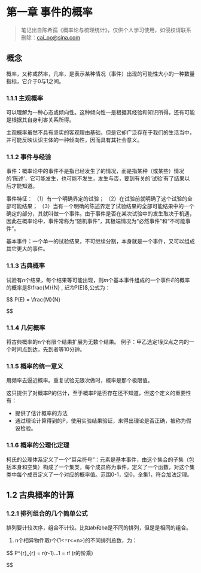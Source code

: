 # 第一章 事件的概率

> 笔记出自陈希孺《概率论与梳理统计》，仅供个人学习使用，如侵权请联系删除：cai_oo@sina.com

## 概念

概率，又称或然率，几率，是表示某种情况（事件）出现的可能性大小的一种数量指标，它介于0与1之间。

### 1.1.1 主观概率

可以理解为一种心态或倾向性。这种倾向性一是根据其经验和知识所得，还有可能是根据其自身利害关系所得。

主观概率虽然不具有坚实的客观理由基础，但是它却广泛存在于我们的生活当中，并可能反映认识主体的一种倾向性，因而具有其社会意义。

### 1.1.2 事件与经验

事件：概率论中的事件不是指已经发生了的情况，而是指某种（或某些）情况的‘陈述’，它可能发生，也可能不发生，发生与否，要到有关的‘试验’有了结果以后才能知道。

事件特征：
（1）有一个明确界定的试验；
（2）在试验前就明确了这个试验的全部可能结果；
（3）当有一个明确的陈述界定了试验结果的全部可能结果中的一个确定的部分，其就叫做一个事件。由于事件是否在某次试验中的发生取决于机遇，因此在概率论中，事件常称为“随机事件”，其极端情况为“必然事件”和“不可能事件”。

基本事件：一个单一的试验结果，不可继续分割，本身就是一个事件，又可以组成其它更大的事件。

### 1.1.3 古典概率

试验有$n$个结果，每个结果等可能出现，则$m$个基本事件组成的一个事件$E$的概率的概率是$\frac{M}{N} $, 记为$P(E)$,公式为：

$$
P(E) = \frac{M}{N}

$$

### 1.1.4 几何概率

将古典概率的n个有限个结果扩展为无数个结果。
例子：甲乙选定1到2点之内的一个时间点到达，先到者等10分钟。

### 1.1.5 概率的统一意义

用频率去逼近概率。重复试验无限次做时，概率是那个极限值。

这只提供了对概率P的估计，至于概率P是否存在还不知道，但这个定义的重要性有：

- 提供了估计概率的方法
- 通过理论计算得到的P，使用实验结果验证，来得出理论是否正确，被称为假设检验。

### 1.1.6 概率的公理化定理

柯氏的公理体系定义了一个“耳朵符号”：元素是基本事件，由这个集合的子集（包括本身和空集）构成了一个集类，每个成员称为事件。定义了一个函数，对这个集类中每个成员定义了一个对应的概率值。范围0-1，空0，全集1，符合加法定理。

## 1.2 古典概率的计算

### 1.2.1 排列组合的几个简单公式

排列要计较次序，组合不计较。比如ab和ba是不同的排列，但是是相同的组合。

1. n个相异物件取r个(1<=r<=n>)的不同排列总数，为：

$$
P^{r}_{r} = r(r-1)...1 = r! (r的阶乘)

$$
